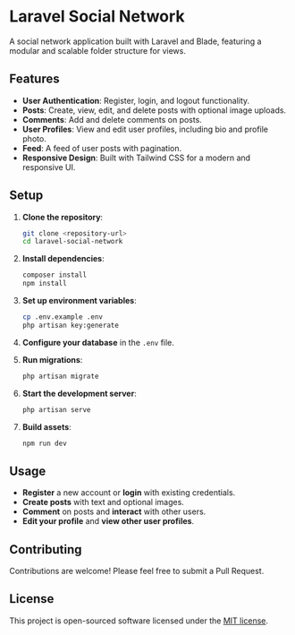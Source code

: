 # Laravel Social Network

A social network application built with Laravel and Blade, featuring a modular and scalable folder structure for views.

## Features

- **User Authentication**: Register, login, and logout functionality.
- **Posts**: Create, view, edit, and delete posts with optional image uploads.
- **Comments**: Add and delete comments on posts.
- **User Profiles**: View and edit user profiles, including bio and profile photo.
- **Feed**: A feed of user posts with pagination.
- **Responsive Design**: Built with Tailwind CSS for a modern and responsive UI.

## Setup

1. **Clone the repository**:
   ```bash
   git clone <repository-url>
   cd laravel-social-network
   ```

2. **Install dependencies**:
   ```bash
   composer install
   npm install
   ```

3. **Set up environment variables**:
   ```bash
   cp .env.example .env
   php artisan key:generate
   ```

4. **Configure your database** in the `.env` file.

5. **Run migrations**:
   ```bash
   php artisan migrate
   ```

6. **Start the development server**:
   ```bash
   php artisan serve
   ```

7. **Build assets**:
   ```bash
   npm run dev
   ```

## Usage

- **Register** a new account or **login** with existing credentials.
- **Create posts** with text and optional images.
- **Comment** on posts and **interact** with other users.
- **Edit your profile** and **view other user profiles**.

## Contributing

Contributions are welcome! Please feel free to submit a Pull Request.

## License

This project is open-sourced software licensed under the [MIT license](https://opensource.org/licenses/MIT).
